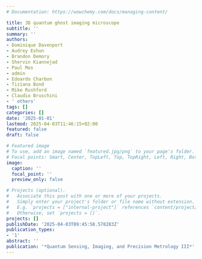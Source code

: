 ```yaml
---
# Documentation: https://wowchemy.com/docs/managing-content/

title: 3D quantum ghost imaging microscope
subtitle: ''
summary: ''
authors:
- Dominique Davenport
- Audrey Eshun
- Brandon Demory
- Shervin Kiannejad
- Paul Mos
- admin
- Edoardo Charbon
- Tiziana Bond
- Mike Rushford
- Claudio Bruschini
- ' others'
tags: []
categories: []
date: '2025-01-01'
lastmod: 2025-04-03T11:46:15+02:00
featured: false
draft: false

# Featured image
# To use, add an image named `featured.jpg/png` to your page's folder.
# Focal points: Smart, Center, TopLeft, Top, TopRight, Left, Right, BottomLeft, Bottom, BottomRight.
image:
  caption: ''
  focal_point: ''
  preview_only: false

# Projects (optional).
#   Associate this post with one or more of your projects.
#   Simply enter your project's folder or file name without extension.
#   E.g. `projects = ["internal-project"]` references `content/project/deep-learning/index.md`.
#   Otherwise, set `projects = []`.
projects: []
publishDate: '2025-04-03T09:45:58.578283Z'
publication_types:
- '1'
abstract: ''
publication: '*Quantum Sensing, Imaging, and Precision Metrology III*'
---
```

